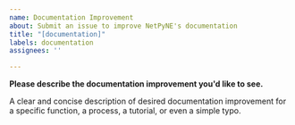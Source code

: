 ```yaml
---
name: Documentation Improvement
about: Submit an issue to improve NetPyNE's documentation
title: "[documentation]"
labels: documentation
assignees: ''

---
```


**Please describe the documentation improvement you'd like to see.**

A clear and concise description of desired documentation improvement for a specific function, a process, a tutorial, or even a simple typo.
